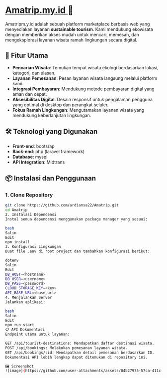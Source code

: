 # [Amatrip.my.id ](https://amatrip.my.id/)🚀

Amatripm.y.id adalah sebuah platform marketplace berbasis web yang menyediakan layanan **sustainable tourism**. Kami mendukung ekowisata dengan memberikan akses mudah untuk mencari, memesan, dan mengeksplorasi layanan wisata ramah lingkungan secara digital.

## 🌟 Fitur Utama
- **Pencarian Wisata**: Temukan tempat wisata ekologi berdasarkan lokasi, kategori, dan ulasan.
- **Layanan Pemesanan**: Pesan layanan wisata langsung melalui platform kami.
- **Integrasi Pembayaran**: Mendukung metode pembayaran digital yang aman dan cepat.
- **Aksesibilitas Digital**: Desain responsif untuk pengalaman pengguna yang optimal di desktop dan perangkat seluler.
- **Fokus Ramah Lingkungan**: Mengutamakan layanan wisata yang mendukung keberlanjutan lingkungan.

## 🛠️ Teknologi yang Digunakan
- **Front-end**: bootsrap
- **Back-end**: php (laravel framework)
- **Database**: mysql
- **API Integration**: Midtrans

## 📦 Instalasi dan Penggunaan

### 1. Clone Repository
```bash
git clone https://github.com/ardiansa22/Amatrip.git
cd Amatrip
2. Instalasi Dependensi
Instal semua dependensi menggunakan package manager yang sesuai:

bash
Salin
Edit
npm install
3. Konfigurasi Lingkungan
Buat file .env di root project dan tambahkan konfigurasi berikut:

dotenv
Salin
Edit
DB_HOST=<hostname>
DB_USER=<username>
DB_PASS=<password>
CLOUD_STORAGE_KEY=<key>
API_BASE_URL=<base_url>
4. Menjalankan Server
Jalankan aplikasi:

bash
Salin
Edit
npm run start
📋 API Dokumentasi
Endpoint utama untuk layanan:

GET /api/tourist-destinations: Mendapatkan daftar destinasi wisata.
POST /api/bookings: Melakukan pemesanan layanan wisata.
GET /api/bookings/:id: Mendapatkan detail pemesanan berdasarkan ID.
Dokumentasi API lebih lengkap dapat ditemukan di repository ini.

🖼️ Screenshot
![image](https://github.com/user-attachments/assets/04b27975-57ca-411c-a461-92b758c1b534)

